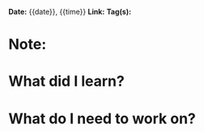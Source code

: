 **Date:** {{date}}, {{time}}
**Link:**
**Tag(s):**

# Note:







# What did I learn?






# What do I need to work on? 





